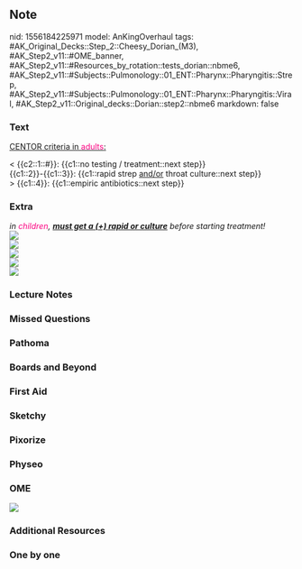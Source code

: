 ## Note
nid: 1556184225971
model: AnKingOverhaul
tags: #AK_Original_Decks::Step_2::Cheesy_Dorian_(M3), #AK_Step2_v11::#OME_banner, #AK_Step2_v11::#Resources_by_rotation::tests_dorian::nbme6, #AK_Step2_v11::#Subjects::Pulmonology::01_ENT::Pharynx::Pharyngitis::Strep, #AK_Step2_v11::#Subjects::Pulmonology::01_ENT::Pharynx::Pharyngitis::Viral, #AK_Step2_v11::Original_decks::Dorian::step2::nbme6
markdown: false

### Text
<u>CENTOR criteria in <font color="#FC0280">adults</font>:</u>
<div>
  < {{c2::1::#}}: {{c1::no testing / treatment::next step}}
</div>
<div>
  {{c1::2}}-{{c1::3}}: {{c1::rapid strep <u>and/or</u> throat
  culture::next step}}
</div>
<div>
  > {{c1::4}}: {{c1::empiric antibiotics::next step}}
</div>

### Extra
<div>
  <i>in <font color="#FC0280">children</font>, <u style=
  "font-weight: bold;">must get a (+) rapid or culture</u> before
  starting treatment!</i>
</div>
<div>
  <i><img src="paste-166554536771585.jpg"></i>
</div>
<div>
  <i><img src="paste-163333311299585.jpg"></i>
</div>
<div>
  <i><img src="paste-170789374525441.jpg"></i>
</div>
<div>
  <i><img src="paste-170806554394625.jpg"></i>
</div>
<div>
  <i><img src="paste-170819439296513.jpg"></i>
</div>

### Lecture Notes


### Missed Questions


### Pathoma


### Boards and Beyond


### First Aid


### Sketchy


### Pixorize


### Physeo


### OME
<div class="ome-widget">
  <a href="https://onlinemeded.org?ref=anki"><img src=
  "_OME_AnkiFlashcards_General_3.png"></a>
</div>

### Additional Resources


### One by one

